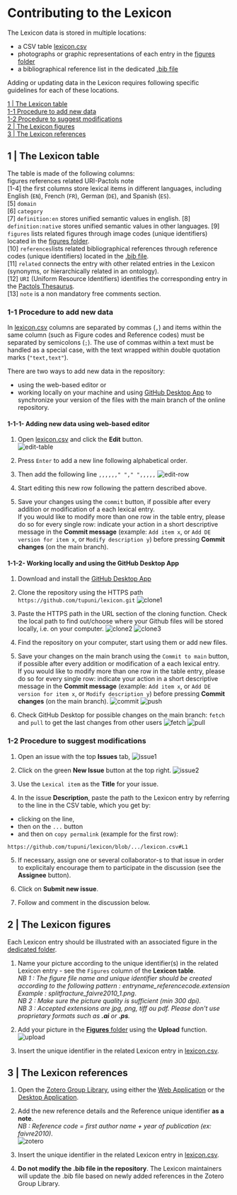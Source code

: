 # Contributing to the Lexicon
The Lexicon data is stored in multiple locations:
 - a CSV table [lexicon.csv](https://github.com/tupuni/lexicon/blob/main/lexicon.csv)
 - photographs or graphic representations of each entry in the [figures folder](https://github.com/tupuni/lexicon/blob/main/figures)
 - a bibliographical reference list in the dedicated [.bib file](https://github.com/tupuni/lexicon/blob/main/lexicon.bib)

Adding or updating data in the Lexicon requires following specific guidelines for each of these locations. 

[1 | The Lexicon table](CONTRIBUTING.md#1|-The-Lexicon-table)  
  [1-1 Procedure to add new data](CONTRIBUTING.md#1-1-procedure-to-add-new-data)  
  [1-2 Procedure to suggest modifications](CONTRIBUTING.md#1-2-procedure-to-suggest-modifications)  
[2 | The Lexicon figures](CONTRIBUTING.md#2|-The-Lexicon-figurestable)  
[3 | The Lexicon references](CONTRIBUTING.md#3|-The-Lexicon-references)  

## 1 | The Lexicon table
The table is made of the following columns:  
figures	references	related	URI-Pactols	note  
[1-4] the first columns store lexical items in different languages, including English (`EN`), French (`FR`), German (`DE`), and Spanish (`ES`).  
[5] `domain`  
[6] `category`  
[7] `definition:en` stores unified semantic values in english.
[8] `definition:native` stores unified semantic values in other languages.
[9] `figures` lists related figures through image codes (unique identifiers) located in the [figures folder](https://github.com/tupuni/lexicon/blob/main/figures).  
[10] `references`lists related bibliographical references through reference codes (unique identifiers) located in the [.bib file](https://github.com/tupuni/lexicon/blob/main/lexicon.bib).  
[11] `related` connects the entry with other related entries in the Lexicon (synonyms, or hierarchically related in an ontology).  
[12] `URI` (Uniform Resource Identifiers) identifies the corresponding entry in the [Pactols Thesaurus](https://pactols.frantiq.fr/).  
[13] `note` is a non mandatory free comments section.  


### 1-1 Procedure to add new data
In [lexicon.csv](https://github.com/tupuni/lexicon/blob/main/lexicon.csv) columns are separated by commas (`,`) and items within the same column (such as Figure codes and Reference codes) must be separated by semicolons (`;`). The use of commas within a text must be handled as a special case, with the text wrapped within double quotation marks (`"text,text"`).

There are two ways to add new data in the repository: 
- using the web-based editor
or
- working locally on your machine and using [GitHub Desktop App](https://github.com/apps/desktop) to synchronize your version of the files with the main branch of the online repository.

#### 1-1-1- Adding new data using web-based editor 

1) Open [lexicon.csv](https://github.com/tupuni/lexicon/blob/main/lexicon.csv) and click the **Edit** button.  
![edit-table](archives/edit-table.png) 

2) Press `Enter` to add a new line following alphabetical order.  

3) Then add the following line
   `,,,,,," "," ",,,,,`
![edit-row](archives/edit-row.png) 

5) Start editing this new row following the pattern described above.

6) Save your changes using the `commit` button, if possible after every addition or modification of a each lexical entry.  
If you would like to modify more than one row in the table entry, please do so for every single row: indicate your action in a short descriptive message in the **Commit message** (example: `Add item x`, or `Add DE version for item x`, or `Modify description y`) before pressing **Commit changes** (on the main branch).

#### 1-1-2- Working locally and using the GitHub Desktop App

1) Download and install the [GitHub Desktop App](https://github.com/apps/desktop)

2) Clone the repository using the HTTPS path `https://github.com/tupuni/lexicon.git`
![clone1](archives/clone1.png) 

3) Paste the HTTPS path in the URL section of the cloning function. Check the local path to find out/choose where your Github files will be stored locally, i.e. on your computer.
![clone2](archives/clone2.png)
![clone3](archives/clone3.png)

4) Find the repository on your computer, start using them or add new files.

5) Save your changes on the main branch using the `Commit to main` button, if possible after every addition or modification of a each lexical entry.  
If you would like to modify more than one row in the table entry, please do so for every single row: indicate your action in a short descriptive message in the **Commit message** (example: `Add item x`, or `Add DE version for item x`, or `Modify description y`) before pressing **Commit changes** (on the main branch).
![commit](archives/commit.png)
![push](archives/push.png)

6) Check GitHub Desktop for possible changes on the main branch: `fetch` and `pull` to get the last changes from other users
![fetch](archives/fetch.png)
![pull](archives/pull.png)

### 1-2 Procedure to suggest modifications
1) Open an issue with the top **Issues** tab, 
![issue1](archives/issue1.png) 

2) Click on the green **New Issue** button at the top right.
![issue2](archives/issue2.png) 

3) Use the `Lexical item` as the **Title** for your issue.  

4) In the issue **Description**, paste the path to the Lexicon entry by referring to the line in the CSV table, which you get by:
- clicking on the line,
- then on the `...` button
- and then on `copy permalink`
(example for the first row):
```
https://github.com/tupuni/lexicon/blob/.../lexicon.csv#L1
```

5) If necessary, assign one or several collaborator-s to that issue in order to explicitaly encourage them to participate in the discussion (see the **Assignee** button).

7) Click on **Submit new issue**.

8) Follow and comment in the discussion below.

## 2 | The Lexicon figures
Each Lexicon entry should be illustrated with an associated figure in the [dedicated folder](https://github.com/tupuni/lexicon/blob/main/figures).  

1) Name your picture according to the unique identifier(s) in the related Lexicon entry - see the `Figures` column of the **Lexicon table**.  
*NB 1 : The figure file name and unique identifier should be created according to the following pattern : entryname_referencecode.extension  
Example : splitfracture_faivre2010_1.png*.  
*NB 2 : Make sure the picture quality is sufficient (min 300 dpi).*  
*NB 3 : Accepted extensions are jpg, png, tiff ou pdf. Please don't use proprietary formats such as **.ai** or **.ps**.*

2) Add your picture in the [**Figures** folder](https://github.com/tupuni/lexicon/blob/main/figures) using the **Upload** function.
![upload](archives/upload.png) 

3) Insert the unique identifier in the related Lexicon entry in [lexicon.csv](https://github.com/tupuni/lexicon/blob/main/lexicon.csv).

## 3 | The Lexicon references
1) Open the [Zotero Group Library](https://www.zotero.org/groups/5548572/lexicon), using either the [Web Application](https://www.zotero.org) or the [Desktop Application](https://www.zotero.org/support/installation).  

2) Add the new reference details and the Reference unique identifier **as a note**.  
*NB : Reference code = first author name + year of publication (ex: faivre2010)*.  
![zotero](archives/zotero.png) 

3) Insert the unique identifier in the related Lexicon entry in [lexicon.csv](https://github.com/tupuni/lexicon/blob/main/lexicon.csv).

4) **Do not modify the .bib file in the repository**. The Lexicon maintainers will update the .bib file based on newly added references in the Zotero Group Library.  
